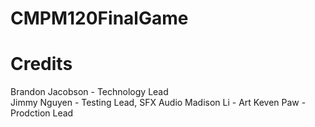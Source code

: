 # CMPM120FinalGame

# Credits
Brandon Jacobson - Technology Lead  
Jimmy Nguyen - Testing Lead, SFX Audio
Madison Li - Art
Keven Paw - Prodction Lead
